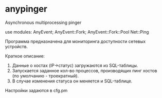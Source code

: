 # anypinger
Asynchronous multiprocessing pinger

use modules:
AnyEvent;
AnyEvent::Fork;
AnyEvent::Fork::Pool
Net::Ping

Программа предназначена для мониторинга доступности сетевых устройств.

Краткое описание:

1) Данные о хостах (IP->статус) загружаются из SQL-таблицы.
2) Запускается заданное кол-во процессов, производящих пинг хостов (по умолчанию - троекратный).
3) В случае изменения статуса он меняется и SQL-таблице.

Настройки задаются в cfg.pm
